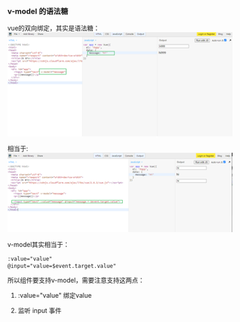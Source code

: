 ### v-model 的语法糖

vue的双向绑定，其实是语法糖：
![1](./1.png)

相当于:
![2](./2.png)


v-model其实相当于：  
```
:value="value"
@input="value=$event.target.value"
```

所以组件要支持v-model，需要注意支持这两点：
> 
1. :value="value"  绑定value

2. 监听 input 事件